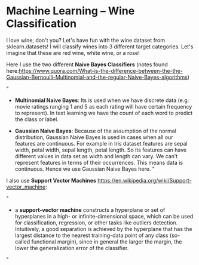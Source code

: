 # Machine Learning – Wine Classification

I love wine, don't you? Let's have fun with the wine dataset from sklearn.datasets! I will classify wines into 3 different target categories. Let's imagine that these are red wine, white wine, or a rose! 

Here I use the two different **Naive Bayes Classifiers** (notes found here:https://www.quora.com/What-is-the-difference-between-the-the-Gaussian-Bernoulli-Multinomial-and-the-regular-Naive-Bayes-algorithms)

"
* **Multinomial Naive Bayes**: Its is used when we have discrete data (e.g. movie ratings ranging 1 and 5 as each rating will have certain frequency to represent). In text learning we have the count of each word to predict the class or label.

* **Gaussian Naive Bayes**: Because of the assumption of the normal distribution, Gaussian Naive Bayes is used in cases when all our features are continuous. For example in Iris dataset features are sepal width, petal width, sepal length, petal length. So its features can have different values in data set as width and length can vary. We can’t represent features in terms of their occurrences. This means data is continuous. Hence we use Gaussian Naive Bayes here.
"

I also use **Support Vector Machines** https://en.wikipedia.org/wiki/Support-vector_machine: 

"
* a **support-vector machine** constructs a hyperplane or set of hyperplanes in a high- or infinite-dimensional space, which can be used for classification, regression, or other tasks like outliers detection. Intuitively, a good separation is achieved by the hyperplane that has the largest distance to the nearest training-data point of any class (so-called functional margin), since in general the larger the margin, the lower the generalization error of the classifier.

"
